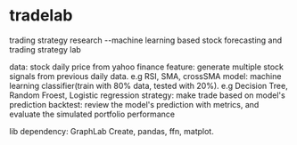 # tradelab
trading strategy research
  --machine learning based stock forecasting and trading strategy lab
  
data: stock daily price from yahoo finance
feature: generate multiple stock signals from previous daily data. e.g RSI, SMA, crossSMA
model: machine learning classifier(train with 80% data, tested with 20%). e.g Decision Tree, Random Froest, Logistic regression
strategy: make trade based on model's prediction
backtest: review the model's prediction with metrics, and evaluate the simulated portfolio performance

lib dependency: GraphLab Create, pandas, ffn, matplot.

